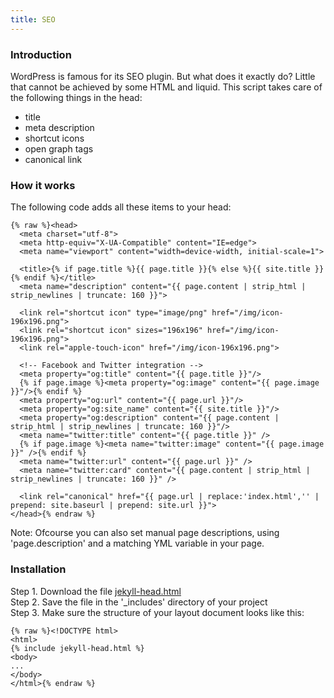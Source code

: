```yaml
---
title: SEO
---
```


### Introduction

WordPress is famous for its SEO plugin. But what does it exactly do? Little that cannot be achieved by some HTML and liquid. This script takes care of the following things in the head:

- title
- meta description
- shortcut icons
- open graph tags
- canonical link

### How it works

The following code adds all these items to your head:

```
{% raw %}<head>
  <meta charset="utf-8">
  <meta http-equiv="X-UA-Compatible" content="IE=edge">
  <meta name="viewport" content="width=device-width, initial-scale=1">

  <title>{% if page.title %}{{ page.title }}{% else %}{{ site.title }}{% endif %}</title>
  <meta name="description" content="{{ page.content | strip_html | strip_newlines | truncate: 160 }}">

  <link rel="shortcut icon" type="image/png" href="/img/icon-196x196.png">
  <link rel="shortcut icon" sizes="196x196" href="/img/icon-196x196.png">
  <link rel="apple-touch-icon" href="/img/icon-196x196.png">

  <!-- Facebook and Twitter integration -->
  <meta property="og:title" content="{{ page.title }}"/>
  {% if page.image %}<meta property="og:image" content="{{ page.image }}"/>{% endif %}
  <meta property="og:url" content="{{ page.url }}"/>
  <meta property="og:site_name" content="{{ site.title }}"/>
  <meta property="og:description" content="{{ page.content | strip_html | strip_newlines | truncate: 160 }}"/>
  <meta name="twitter:title" content="{{ page.title }}" />
  {% if page.image %}<meta name="twitter:image" content="{{ page.image }}" />{% endif %}
  <meta name="twitter:url" content="{{ page.url }}" />
  <meta name="twitter:card" content="{{ page.content | strip_html | strip_newlines | truncate: 160 }}" />

  <link rel="canonical" href="{{ page.url | replace:'index.html','' | prepend: site.baseurl | prepend: site.url }}">
</head>{% endraw %}
```

Note: Ofcourse you can also set manual page descriptions, using 'page.description' and a matching YML variable in your page. 

### Installation

Step 1. Download the file [jekyll-head.html](https://raw.githubusercontent.com/jhvanderschee/jekyllcodex/gh-pages/_includes/reading-time.html)
<br />Step 2. Save the file in the '_includes' directory of your project
<br />Step 3. Make sure the structure of your layout document looks like this:

```
{% raw %}<!DOCTYPE html>
<html>
{% include jekyll-head.html %}
<body>
...
</body>
</html>{% endraw %}
```

